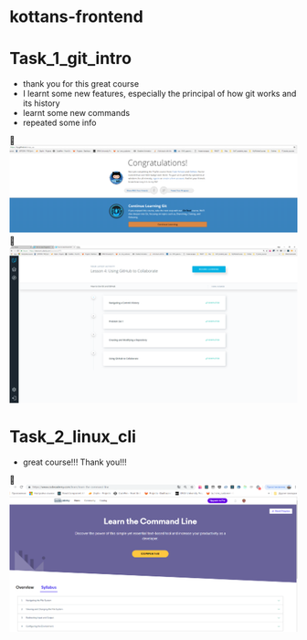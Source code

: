 # kottans-frontend

# Task_1_git_intro

- thank you for this great course
- I learnt some new features, especially the principal of how git works and its history
- learnt some new commands
- repeated some info

:paperclip: ![Screenshot](task_1_git_intro/task_1_1.png)
:paperclip: ![Screenshot](task_1_git_intro/task_1_2.png)

# Task_2_linux_cli

- great course!!! Thank you!!!

:paperclip: ![Screenshot](task_2_linux_cli/task_2_linux_cli.png)

